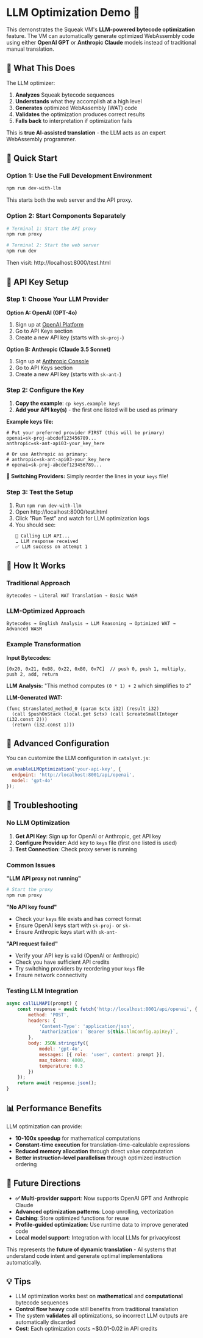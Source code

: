 # LLM Optimization Demo 🤖

This demonstrates the Squeak VM's **LLM-powered bytecode optimization** feature. The VM can automatically generate optimized WebAssembly code using either **OpenAI GPT** or **Anthropic Claude** models instead of traditional manual translation.

## 🎯 What This Does

The LLM optimizer:
1. **Analyzes** Squeak bytecode sequences 
2. **Understands** what they accomplish at a high level
3. **Generates** optimized WebAssembly (WAT) code
4. **Validates** the optimization produces correct results
5. **Falls back** to interpretation if optimization fails

This is **true AI-assisted translation** - the LLM acts as an expert WebAssembly programmer.

## 🚀 Quick Start

### Option 1: Use the Full Development Environment
```bash
npm run dev-with-llm
```
This starts both the web server and the API proxy.

### Option 2: Start Components Separately
```bash
# Terminal 1: Start the API proxy
npm run proxy

# Terminal 2: Start the web server  
npm run dev
```

Then visit: http://localhost:8000/test.html

## 🔑 API Key Setup

### Step 1: Choose Your LLM Provider

**Option A: OpenAI (GPT-4o)**
1. Sign up at [OpenAI Platform](https://platform.openai.com/)
2. Go to API Keys section  
3. Create a new API key (starts with `sk-proj-`)

**Option B: Anthropic (Claude 3.5 Sonnet)**
1. Sign up at [Anthropic Console](https://console.anthropic.com/)
2. Go to API Keys section
3. Create a new API key (starts with `sk-ant-`)

### Step 2: Configure the Key
1. **Copy the example**: `cp keys.example keys`
2. **Add your API key(s)** - the first one listed will be used as primary

**Example keys file:**
```
# Put your preferred provider FIRST (this will be primary)
openai=sk-proj-abcdef123456789...
anthropic=sk-ant-api03-your_key_here

# Or use Anthropic as primary:
# anthropic=sk-ant-api03-your_key_here  
# openai=sk-proj-abcdef123456789...
```

**🔄 Switching Providers:** Simply reorder the lines in your `keys` file!

### Step 3: Test the Setup
1. Run `npm run dev-with-llm`
2. Open http://localhost:8000/test.html
3. Click "Run Test" and watch for LLM optimization logs
4. You should see:
   ```
   🔄 Calling LLM API...
   ☁️ LLM response received
   ✅ LLM success on attempt 1
   ```

## 🧪 How It Works

### Traditional Approach
```
Bytecodes → Literal WAT Translation → Basic WASM
```

### LLM-Optimized Approach
```
Bytecodes → English Analysis → LLM Reasoning → Optimized WAT → Advanced WASM
```

### Example Transformation

**Input Bytecodes:**
```
[0x20, 0x21, 0xB8, 0x22, 0xB0, 0x7C]  // push 0, push 1, multiply, push 2, add, return
```

**LLM Analysis:**
"This method computes `(0 * 1) + 2` which simplifies to `2`"

**LLM-Generated WAT:**
```wat
(func $translated_method_0 (param $ctx i32) (result i32)
  (call $pushOnStack (local.get $ctx) (call $createSmallInteger (i32.const 2)))
  (return (i32.const 1)))
```

## 🔧 Advanced Configuration

You can customize the LLM configuration in `catalyst.js`:

```javascript
vm.enableLLMOptimization('your-api-key', {
  endpoint: 'http://localhost:8001/api/openai',
  model: 'gpt-4o'
});
```

## 🐛 Troubleshooting

### No LLM Optimization
1. **Get API Key**: Sign up for OpenAI or Anthropic, get API key
2. **Configure Provider**: Add key to `keys` file (first one listed is used)
3. **Test Connection**: Check proxy server is running

### Common Issues

**"LLM API proxy not running"**
```bash
# Start the proxy
npm run proxy
```

**"No API key found"**
- Check your `keys` file exists and has correct format
- Ensure OpenAI keys start with `sk-proj-` or `sk-`
- Ensure Anthropic keys start with `sk-ant-`

**"API request failed"**
- Verify your API key is valid (OpenAI or Anthropic)
- Check you have sufficient API credits
- Try switching providers by reordering your `keys` file
- Ensure network connectivity

### Testing LLM Integration

```javascript
async callLLMAPI(prompt) {
    const response = await fetch('http://localhost:8001/api/openai', {
        method: 'POST',
        headers: {
            'Content-Type': 'application/json',
            'Authorization': `Bearer ${this.llmConfig.apiKey}`,
        },
        body: JSON.stringify({
            model: 'gpt-4o',
            messages: [{ role: 'user', content: prompt }],
            max_tokens: 4000,
            temperature: 0.3
        })
    });
    return await response.json();
}
```

## 📊 Performance Benefits

LLM optimization can provide:
- **10-100x speedup** for mathematical computations
- **Constant-time execution** for translation-time-calculable expressions  
- **Reduced memory allocation** through direct value computation
- **Better instruction-level parallelism** through optimized instruction ordering

## 🔮 Future Directions

- **✅ Multi-provider support**: Now supports OpenAI GPT and Anthropic Claude
- **Advanced optimization patterns**: Loop unrolling, vectorization  
- **Caching**: Store optimized functions for reuse
- **Profile-guided optimization**: Use runtime data to improve generated code
- **Local model support**: Integration with local LLMs for privacy/cost

This represents the **future of dynamic translation** - AI systems that understand code intent and generate optimal implementations automatically.

## 💡 Tips

- LLM optimization works best on **mathematical** and **computational** bytecode sequences
- **Control flow heavy** code still benefits from traditional translation
- The system **validates** all optimizations, so incorrect LLM outputs are automatically discarded
- **Cost**: Each optimization costs ~$0.01-0.02 in API credits 
